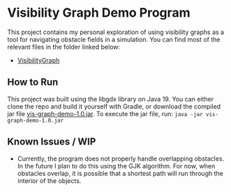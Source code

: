 # Visibility Graph Demo Program
This project contains my personal exploration of using visibility graphs as a 
tool for navigating obstacle fields in a simulation. You can find most of the
relevant files in the folder linked below:

- [VisibilityGraph](core/src/com/mygdx/game/visibilitygraph)

## How to Run
This project was built using the libgdx library on Java 19.
You can either clone the repo and build it yourself with Gradle, or download the
compiled jar file [vis-graph-demo-1.0.jar](standalone/vis-graph-demo-1.0.jar).
To execute the jar file, run: 
`java -jar vis-graph-demo-1.0.jar`

## Known Issues / WIP
- Currently, the program does not properly handle overlapping obstacles. In the 
future I plan to do this using the GJK algorithm. For now, when obstacles 
overlap, it is possible that a shortest path will run through the interior of
the objects.